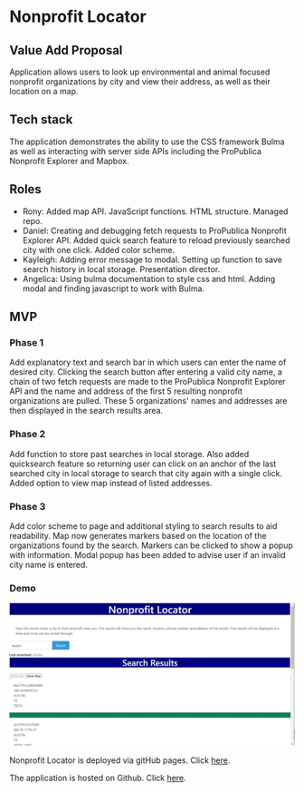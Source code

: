 # Nonprofit Locator

## Value Add Proposal

Application allows users to look up environmental and animal focused nonprofit organizations by city and view their address, as well as their location on a map.


## Tech stack

The application demonstrates the ability to use the CSS framework Bulma as well as interacting with server side APIs including the ProPublica Nonprofit Explorer and Mapbox.


## Roles

- Rony: Added map API. JavaScript functions. HTML structure. Managed repo.
- Daniel: Creating and debugging fetch requests to ProPublica Nonprofit Explorer API. Added quick search feature to reload previously searched city with one click. Added color scheme.
- Kayleigh: Adding error message to modal. Setting up function to save search history in local storage. Presentation director.
- Angelica: Using bulma documentation to style css and html. Adding modal and finding javascript to work with Bulma.


## MVP

### Phase 1

Add explanatory text and search bar in which users can enter the name of desired city. Clicking the search button after entering a valid city name, a chain of two fetch requests are made to the ProPublica Nonprofit Explorer API and the name and address of the first 5 resulting nonprofit organizations are pulled. These 5 organizations' names and addresses are then displayed in the search results area.


### Phase 2

Add function to store past searches in local storage. Also added quicksearch feature so returning user can click on an anchor of the last searched city in local storage to search that city again with a single click. Added option to view map instead of listed addresses.


### Phase 3

Add color scheme to page and additional styling to search results to aid readability. Map now generates markers based on the location of the organizations found by the search. Markers can be clicked to show a popup with information. Modal popup has been added to advise user if an invalid city name is entered.


### Demo

![Screencap of application](./assets/ScreenCap.jpg)

Nonprofit Locator is deployed via gitHub pages. Click [here](https://riraq.github.io/Nonprofit_Locator/).

The application is hosted on Github. Click [here](https://github.com/riraq/Nonprofit_Locator).